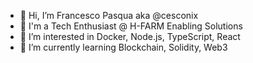 - 👋 Hi, I’m Francesco Pasqua aka @cesconix
- 💼 I'm a Tech Enthusiast @ H-FARM Enabling Solutions
- 👀 I’m interested in Docker, Node.js, TypeScript, React
- 🌱 I’m currently learning Blockchain, Solidity, Web3
